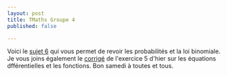 ```yaml
---
layout: post
title: TMaths Groupe 4
published: false

---
```


Voici le [sujet 6](https://github.com/raveluz/raveluz.github.io/blob/master/pdf/Jour6.pdf) qui vous permet de revoir les probabilités et la loi binomiale. 
Je vous joins également le [corrigé](https://github.com/raveluz/raveluz.github.io/blob/master/pdf/Correction.Jour5.pdf) de l'exercice 5 d'hier sur les équations dfférentielles et les fonctions. Bon samedi à toutes et tous.


